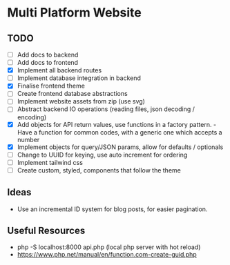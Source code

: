 # Multi Platform Website 

## TODO
- [ ] Add docs to backend
- [ ] Add docs to frontend
- [x] Implement all backend routes 
- [ ] Implement database integration in backend
- [x] Finalise frontend theme
- [ ] Create frontend database abstractions
- [ ] Implement website assets from zip (use svg)
- [ ] Abstract backend IO operations (reading files, json decoding / encoding)
- [x] Add objects for API return values, use functions in a factory pattern.
      - Have a function for common codes, with a generic one which accepts a number
- [x] Implement objects for query/JSON params, allow for defaults / optionals
- [ ] Change to UUID for keying, use auto increment for ordering
- [ ] Implement tailwind css
- [ ] Create custom, styled, components that follow the theme

## Ideas
- Use an incremental ID system for blog posts, for easier pagination.



## Useful Resources
-  php -S localhost:8000 api.php (local php server with hot reload)
-  https://www.php.net/manual/en/function.com-create-guid.php

